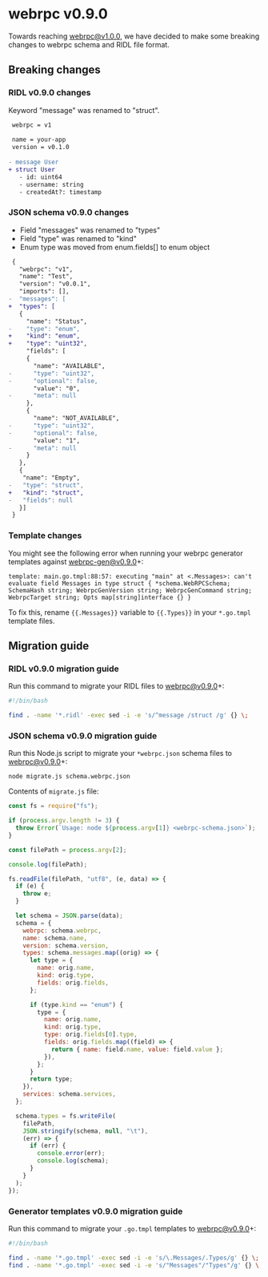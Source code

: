 # webrpc v0.9.0

Towards reaching webrpc@v1.0.0, we have decided to make some breaking changes to webrpc schema and RIDL file format.

## Breaking changes

### RIDL v0.9.0 changes

Keyword "message" was renamed to "struct".

```diff
 webrpc = v1
 
 name = your-app
 version = v0.1.0
 
- message User
+ struct User
   - id: uint64
   - username: string
   - createdAt?: timestamp
```

### JSON schema v0.9.0 changes

- Field "messages" was renamed to "types"
- Field "type" was renamed to "kind"
- Enum type was moved from enum.fields[] to enum object

```diff
 {
   "webrpc": "v1",
   "name": "Test",
   "version": "v0.0.1",
   "imports": [],
-  "messages": [
+  "types": [
   {
     "name": "Status",
-    "type": "enum",
+    "kind": "enum",
+    "type": "uint32",
     "fields": [
     {
       "name": "AVAILABLE",
-      "type": "uint32",
-      "optional": false,
       "value": "0",
-      "meta": null
     },
     {
       "name": "NOT_AVAILABLE",
-      "type": "uint32",
-      "optional": false,
       "value": "1",
-      "meta": null
     }
   },
   {
    "name": "Empty",
-   "type": "struct",
+   "kind": "struct",
-   "fields": null
   }]
 }
```

### Template changes

You might see the following error when running your webrpc generator templates against webrpc-gen@v0.9.0+:

```
template: main.go.tmpl:88:57: executing "main" at <.Messages>: can't evaluate field Messages in type struct { *schema.WebRPCSchema; SchemaHash string; WebrpcGenVersion string; WebrpcGenCommand string; WebrpcTarget string; Opts map[string]interface {} }
```

To fix this, rename `{{.Messages}}` variable to `{{.Types}}` in your `*.go.tmpl` template files.

## Migration guide

### RIDL v0.9.0 migration guide

Run this command to migrate your RIDL files to webrpc@v0.9.0+:

```bash
#!/bin/bash

find . -name '*.ridl' -exec sed -i -e 's/^message /struct /g' {} \;
```

### JSON schema v0.9.0 migration guide

Run this Node.js script to migrate your `*webrpc.json` schema files to webrpc@v0.9.0+:

`node migrate.js schema.webrpc.json`

Contents of `migrate.js` file:
```javascript
const fs = require("fs");

if (process.argv.length != 3) {
  throw Error(`Usage: node ${process.argv[1]} <webrpc-schema.json>`);
}

const filePath = process.argv[2];

console.log(filePath);

fs.readFile(filePath, "utf8", (e, data) => {
  if (e) {
    throw e;
  }

  let schema = JSON.parse(data);
  schema = {
    webrpc: schema.webrpc,
    name: schema.name,
    version: schema.version,
    types: schema.messages.map((orig) => {
      let type = {
        name: orig.name,
        kind: orig.type,
        fields: orig.fields,
      };

      if (type.kind == "enum") {
        type = {
          name: orig.name,
          kind: orig.type,
          type: orig.fields[0].type,
          fields: orig.fields.map((field) => {
            return { name: field.name, value: field.value };
          }),
        };
      }
      return type;
    }),
    services: schema.services,
  };

  schema.types = fs.writeFile(
    filePath,
    JSON.stringify(schema, null, "\t"),
    (err) => {
      if (err) {
        console.error(err);
        console.log(schema);
      }
    }
  );
});
```

### Generator templates v0.9.0 migration guide

Run this command to migrate your `.go.tmpl` templates to webrpc@v0.9.0+:

```bash
#!/bin/bash

find . -name '*.go.tmpl' -exec sed -i -e 's/\.Messages/.Types/g' {} \;
find . -name '*.go.tmpl' -exec sed -i -e 's/"Messages"/"Types"/g' {} \;
```

